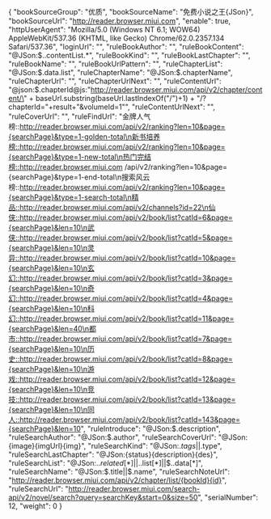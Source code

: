  {
    "bookSourceGroup": "优质",
    "bookSourceName": "免费小说之王{JSon}",
    "bookSourceUrl": "http://reader.browser.miui.com",
    "enable": true,
    "httpUserAgent": "Mozilla/5.0 (Windows NT 6.1; WOW64) AppleWebKit/537.36 (KHTML, like Gecko) Chrome/62.0.2357.134 Safari/537.36",
    "loginUrl": "",
    "ruleBookAuthor": "",
    "ruleBookContent": "@JSon:$..contentList.*",
    "ruleBookKind": "",
    "ruleBookLastChapter": "",
    "ruleBookName": "",
    "ruleBookUrlPattern": "",
    "ruleChapterList": "@JSon:$.data.list",
    "ruleChapterName": "@JSon:$.chapterName",
    "ruleChapterUrl": "",
    "ruleChapterUrlNext": "",
    "ruleContentUrl": "@json:$.chapterId@js:\"http://reader.browser.miui.com/api/v2/chapter/content/\" + baseUrl.substring(baseUrl.lastIndexOf(\"/\")+1) + \"/?chapterId=\"+result+\"&volumeId=1\"",
    "ruleContentUrlNext": "",
    "ruleCoverUrl": "",
    "ruleFindUrl": "金牌人气榜::http://reader.browser.miui.com/api/v2/ranking?len=10&page={searchPage}&type=1-golden-total\n新书培养榜::http://reader.browser.miui.com/api/v2/ranking?len=10&page={searchPage}&type=1-new-total\n热门完结榜::http://reader.browser.miui.com /api/v2/ranking?len=10&page={searchPage}&type=1-end-total\n搜索风云榜::http://reader.browser.miui.com/api/v2/ranking?len=10&page={searchPage}&type=1-search-total\n精品::http://reader.browser.miui.com/api/v2/channels?id=22\n仙侠::http://reader.browser.miui.com/api/v2/book/list?catId=6&page={searchPage}&len=10\n武侠::http://reader.browser.miui.com/api/v2/book/list?catId=5&page={searchPage}&len=10\n灵异::http://reader.browser.miui.com/api/v2/book/list?catId=10&page={searchPage}&len=10\n玄幻::http://reader.browser.miui.com/api/v2/book/list?catId=3&page={searchPage}&len=10\n奇幻::http://reader.browser.miui.com/api/v2/book/list?catId=4&page={searchPage}&len=10\n科幻::http://reader.browser.miui.com/api/v2/book/list?catId=11&page={searchPage}&len=40\n都市::http://reader.browser.miui.com/api/v2/book/list?catId=7&page={searchPage}&len=10\n历史::http://reader.browser.miui.com/api/v2/book/list?catId=8&page={searchPage}&len=10\n游戏::http://reader.browser.miui.com/api/v2/book/list?catId=12&page={searchPage}&len=10\n竞技::http://reader.browser.miui.com/api/v2/book/list?catId=13&page={searchPage}&len=10\n同人::http://reader.browser.miui.com/api/v2/book/list?catId=143&page={searchPage}&len=10",
    "ruleIntroduce": "@JSon:$.description",
    "ruleSearchAuthor": "@JSon:$.author",
    "ruleSearchCoverUrl": "@JSon:{image}{imgUrl}{img}",
    "ruleSearchKind": "@JSon:$.tags||$.type",
    "ruleSearchLastChapter": "@JSon:{status}{description}{des}",
    "ruleSearchList": "@JSon:$..related[*]||$..list[*]||$..data[*]",
    "ruleSearchName": "@JSon:$.title||$.name",
    "ruleSearchNoteUrl": "http://reader.browser.miui.com/api/v2/chapter/list/{bookId}{id}",
    "ruleSearchUrl": "http://reader.browser.miui.com/search-api/v2/novel/search?query=searchKey&start=0&size=50",
    "serialNumber": 12,
    "weight": 0
  }
